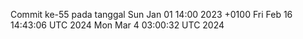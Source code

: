 Commit ke-55 pada tanggal Sun Jan 01 14:00 2023 +0100
Fri Feb 16 14:43:06 UTC 2024
Mon Mar  4 03:00:32 UTC 2024
